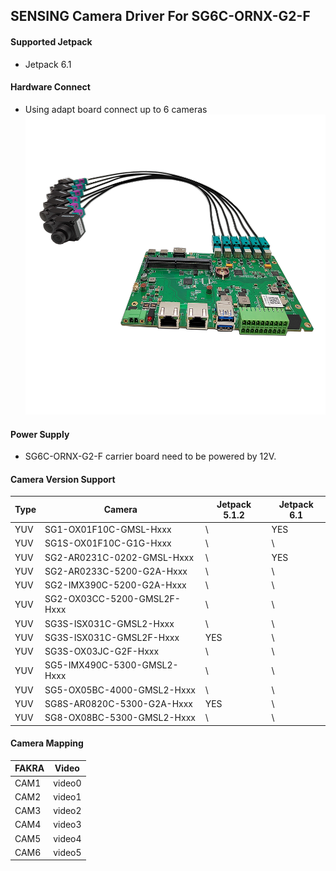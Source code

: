 ## SENSING Camera Driver For SG6C-ORNX-G2-F

#### Supported Jetpack

* Jetpack 6.1

#### Hardware Connect

* Using adapt board connect up to 6 cameras
  ![alt text](../../Picture/SENSING%20Carrier%20Board/SG6C-ORNX-G2-F.png)
#### Power Supply

* SG6C-ORNX-G2-F carrier board need to be powered by 12V. 

#### Camera Version Support

| Type | Camera                      | Jetpack 5.1.2 | Jetpack 6.1   |
| ---- | --------------------------- | ------------- | ------------- |
| YUV  | SG1-OX01F10C-GMSL-Hxxx      | \             | YES           |
| YUV  | SG1S-OX01F10C-G1G-Hxxx      | \             | \             |
| YUV  | SG2-AR0231C-0202-GMSL-Hxxx  | \             | YES           |
| YUV  | SG2-AR0233C-5200-G2A-Hxxx   | \             | \             |
| YUV  | SG2-IMX390C-5200-G2A-Hxxx   | \             | \             |
| YUV  | SG2-OX03CC-5200-GMSL2F-Hxxx | \             | \             |
| YUV  | SG3S-ISX031C-GMSL2-Hxxx     | \             | \             |
| YUV  | SG3S-ISX031C-GMSL2F-Hxxx    | YES           | \             |
| YUV  | SG3S-OX03JC-G2F-Hxxx        | \             | \             |
| YUV  | SG5-IMX490C-5300-GMSL2-Hxxx | \             | \             |
| YUV  | SG5-OX05BC-4000-GMSL2-Hxxx  | \             | \             |
| YUV  | SG8S-AR0820C-5300-G2A-Hxxx  | YES           | \             |
| YUV  | SG8-OX08BC-5300-GMSL2-Hxxx  | \             | \             |

#### Camera Mapping

| FAKRA | Video  |
| ----- | ------ |
| CAM1  | video0 |
| CAM2  | video1 |
| CAM3  | video2 |
| CAM4  | video3 |
| CAM5  | video4 |
| CAM6  | video5 |